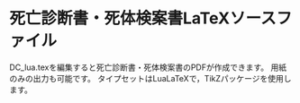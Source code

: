 # 死亡診断書・死体検案書LaTeXソースファイル

DC_lua.texを編集すると死亡診断書・死体検案書のPDFが作成できます。
用紙のみの出力も可能です。
タイプセットはLuaLaTeXで，TikZパッケージを使用します。